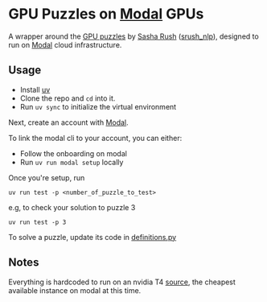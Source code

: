 # GPU Puzzles on [Modal](https://modal.com/) GPUs

A wrapper around the [GPU puzzles](https://github.com/srush/GPU-Puzzles) by [Sasha Rush](http://rush-nlp.com) ([srush_nlp](https://twitter.com/srush_nlp)), designed to run on [Modal](https://modal.com/) cloud infrastructure.

## Usage

- Install [uv](https://docs.astral.sh/uv/)
- Clone the repo and `cd` into it.
- Run `uv sync` to initialize the virtual environment

Next, create an account with [Modal](https://modal.com/).

To link the modal cli to your account, you can either:

- Follow the onboarding on modal
- Run `uv run modal setup` locally

Once you're setup, run

```
uv run test -p <number_of_puzzle_to_test>
```

e.g, to check your solution to puzzle 3

```
uv run test -p 3
```

To solve a puzzle, update its code in [definitions.py](src/puzzles/definitions.py)

## Notes

Everything is hardcoded to run on an nvidia T4 [source](src/app.py#L18), the cheapest available instance on modal at this time.
